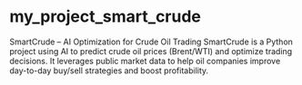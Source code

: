 # my_project_smart_crude
SmartCrude – AI Optimization for Crude Oil Trading SmartCrude is a Python project using AI to predict crude oil prices (Brent/WTI) and optimize trading decisions. It leverages public market data to help oil companies improve day-to-day buy/sell strategies and boost profitability.

